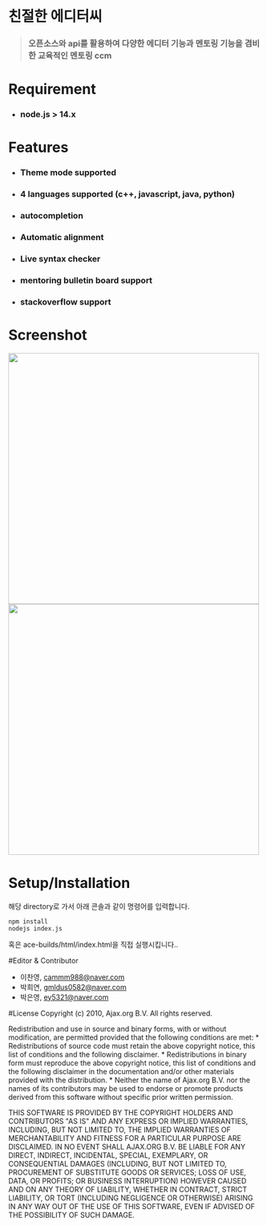 # 친절한 에디터씨 
>### 오픈소스와 api를 활용하여 다양한 에디터 기능과 멘토링 기능을 겸비한 교육적인 멘토링 ccm ###

# Requirement 
+ ### node.js > 14.x

# Features
+ ### Theme mode supported
+ ### 4 languages supported (c++, javascript, java, python)
+ ### autocompletion
+ ### Automatic alignment
+ ### Live syntax checker 
+ ### mentoring bulletin board support
+ ### stackoverflow support

# Screenshot
<div>
<img width="500" src ="https://user-images.githubusercontent.com/48707059/99401228-4c938180-292b-11eb-9bcb-cba5a4b1f49b.png">
<img width="500" src = "https://user-images.githubusercontent.com/48707059/99401239-4ef5db80-292b-11eb-9397-a65cddbb9d6e.png">
</div>

# Setup/Installation
해당 directory로 가서 아래 콘솔과 같이 명령어를 입력합니다.
```
npm install 
nodejs index.js
```

혹은 ace-builds/html/index.html을 직접 실행시킵니다..

#Editor & Contributor
+ 이찬영, cammm988@naver.com
+ 박희연, gmldus0582@naver.com
+ 박은영, ey5321@naver.com

#License
Copyright (c) 2010, Ajax.org B.V.
All rights reserved.

Redistribution and use in source and binary forms, with or without
modification, are permitted provided that the following conditions are met:
    * Redistributions of source code must retain the above copyright
      notice, this list of conditions and the following disclaimer.
    * Redistributions in binary form must reproduce the above copyright
      notice, this list of conditions and the following disclaimer in the
      documentation and/or other materials provided with the distribution.
    * Neither the name of Ajax.org B.V. nor the
      names of its contributors may be used to endorse or promote products
      derived from this software without specific prior written permission.

THIS SOFTWARE IS PROVIDED BY THE COPYRIGHT HOLDERS AND CONTRIBUTORS "AS IS" AND
ANY EXPRESS OR IMPLIED WARRANTIES, INCLUDING, BUT NOT LIMITED TO, THE IMPLIED
WARRANTIES OF MERCHANTABILITY AND FITNESS FOR A PARTICULAR PURPOSE ARE
DISCLAIMED. IN NO EVENT SHALL AJAX.ORG B.V. BE LIABLE FOR ANY
DIRECT, INDIRECT, INCIDENTAL, SPECIAL, EXEMPLARY, OR CONSEQUENTIAL DAMAGES
(INCLUDING, BUT NOT LIMITED TO, PROCUREMENT OF SUBSTITUTE GOODS OR SERVICES;
LOSS OF USE, DATA, OR PROFITS; OR BUSINESS INTERRUPTION) HOWEVER CAUSED AND
ON ANY THEORY OF LIABILITY, WHETHER IN CONTRACT, STRICT LIABILITY, OR TORT
(INCLUDING NEGLIGENCE OR OTHERWISE) ARISING IN ANY WAY OUT OF THE USE OF THIS
SOFTWARE, EVEN IF ADVISED OF THE POSSIBILITY OF SUCH DAMAGE.

